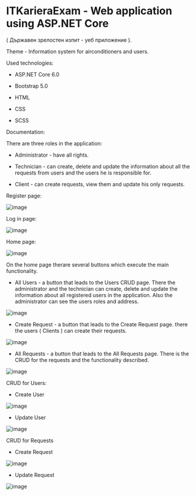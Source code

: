 # ITKarieraExam - Web application using ASP.NET Core

( Държавен зрелостен изпит - уеб приложение ).

Theme - Information system for airconditioners and users.

Used technologies:

- ASP.NET Core 6.0

- Bootstrap 5.0

- HTML

- CSS

- SCSS

Documentation:

There are three roles in the application:

- Administrator - have all rights.

- Technician - can create, delete and update the information about all the requests from users and the users he is responsible for.

- Client - can create requests, view them and update his only requests.

Register page:

![image](https://user-images.githubusercontent.com/72508846/172610816-e146b3f5-11cc-4fd7-9be9-701f2e687f61.png)

Log in page:

![image](https://user-images.githubusercontent.com/72508846/172610959-b7165ddc-47eb-47a3-826f-689fdb38a2d2.png)

Home page:

![image](https://user-images.githubusercontent.com/72508846/172591870-36fbd195-13fa-45de-83cb-d53e80e669db.png)

On the home page therare several buttons which execute the main functionality.

- All Users - a button that leads to the Users CRUD page. There the administrator and the technician can create, delete and update the information about all registered users in the application. Also the administrator can see the users roles and address.

![image](https://user-images.githubusercontent.com/72508846/172593689-d80ee93d-dead-4352-b23a-c1d2c14fbfb9.png)

- Create Request - a button that leads to the Create Request page. there the users ( Clients ) can create their requests.

![image](https://user-images.githubusercontent.com/72508846/172594073-2c89a5b7-f4fd-4c54-8877-2f4106af7a2d.png)

- All Requests - a button that leads to the All Requests page. There is the CRUD for the requests and the functionality described.

![image](https://user-images.githubusercontent.com/72508846/172594157-6311ed40-3aa4-4ddd-9930-5886e5352c1c.png)

CRUD for Users:

- Create User

![image](https://user-images.githubusercontent.com/72508846/190399466-51d0d53d-4187-4702-a9b8-c43516a45454.png)

- Update User

![image](https://user-images.githubusercontent.com/72508846/172594360-685da79a-e593-4a06-983b-e703d72f848b.png)

CRUD for Requests

- Create Request

![image](https://user-images.githubusercontent.com/72508846/172594073-2c89a5b7-f4fd-4c54-8877-2f4106af7a2d.png)

- Update Request

![image](https://user-images.githubusercontent.com/72508846/172594566-0eb947ac-b559-446b-9d64-68dd6ad9bbb6.png)


